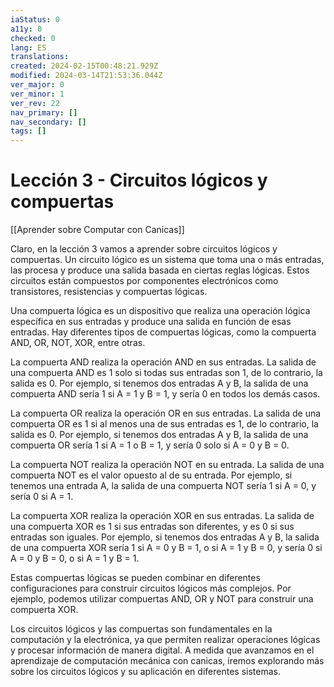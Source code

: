 ```yaml
---
iaStatus: 0
a11y: 0
checked: 0
lang: ES
translations: 
created: 2024-02-15T00:48:21.929Z
modified: 2024-03-14T21:53:36.044Z
ver_major: 0
ver_minor: 1
ver_rev: 22
nav_primary: []
nav_secondary: []
tags: []
---
```

# Lección 3 - Circuitos lógicos y compuertas

[[Aprender sobre Computar con Canicas]]

Claro, en la lección 3 vamos a aprender sobre circuitos lógicos y compuertas. Un circuito lógico es un sistema que toma una o más entradas, las procesa y produce una salida basada en ciertas reglas lógicas. Estos circuitos están compuestos por componentes electrónicos como transistores, resistencias y compuertas lógicas.

Una compuerta lógica es un dispositivo que realiza una operación lógica específica en sus entradas y produce una salida en función de esas entradas. Hay diferentes tipos de compuertas lógicas, como la compuerta AND, OR, NOT, XOR, entre otras.

La compuerta AND realiza la operación AND en sus entradas. La salida de una compuerta AND es 1 solo si todas sus entradas son 1, de lo contrario, la salida es 0. Por ejemplo, si tenemos dos entradas A y B, la salida de una compuerta AND sería 1 si A = 1 y B = 1, y sería 0 en todos los demás casos.

La compuerta OR realiza la operación OR en sus entradas. La salida de una compuerta OR es 1 si al menos una de sus entradas es 1, de lo contrario, la salida es 0. Por ejemplo, si tenemos dos entradas A y B, la salida de una compuerta OR sería 1 si A = 1 o B = 1, y sería 0 solo si A = 0 y B = 0.

La compuerta NOT realiza la operación NOT en su entrada. La salida de una compuerta NOT es el valor opuesto al de su entrada. Por ejemplo, si tenemos una entrada A, la salida de una compuerta NOT sería 1 si A = 0, y sería 0 si A = 1.

La compuerta XOR realiza la operación XOR en sus entradas. La salida de una compuerta XOR es 1 si sus entradas son diferentes, y es 0 si sus entradas son iguales. Por ejemplo, si tenemos dos entradas A y B, la salida de una compuerta XOR sería 1 si A = 0 y B = 1, o si A = 1 y B = 0, y sería 0 si A = 0 y B = 0, o si A = 1 y B = 1.

Estas compuertas lógicas se pueden combinar en diferentes configuraciones para construir circuitos lógicos más complejos. Por ejemplo, podemos utilizar compuertas AND, OR y NOT para construir una compuerta XOR. 

Los circuitos lógicos y las compuertas son fundamentales en la computación y la electrónica, ya que permiten realizar operaciones lógicas y procesar información de manera digital. A medida que avanzamos en el aprendizaje de computación mecánica con canicas, iremos explorando más sobre los circuitos lógicos y su aplicación en diferentes sistemas.
